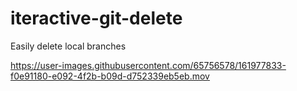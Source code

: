 # iteractive-git-delete
Easily delete local branches


https://user-images.githubusercontent.com/65756578/161977833-f0e91180-e092-4f2b-b09d-d752339eb5eb.mov

